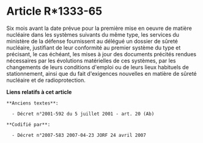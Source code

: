 # Article R*1333-65

Six mois avant la date prévue pour la première mise en oeuvre de matière nucléaire dans les systèmes suivants du même type,
les services du ministère de la défense fournissent au délégué un dossier de sûreté nucléaire, justifiant de leur conformité
au premier système du type et précisant, le cas échéant, les mises à jour des documents précités rendues nécessaires par les
évolutions matérielles de ces systèmes, par les changements de leurs conditions d'emploi ou de leurs lieux habituels de
stationnement, ainsi que du fait d'exigences nouvelles en matière de sûreté nucléaire et de radioprotection.

**Liens relatifs à cet article**

	**Anciens textes**:

	  - Décret n°2001-592 du 5 juillet 2001 - art. 20 (Ab)

	**Codifié par**:

	  - Décret n°2007-583 2007-04-23 JORF 24 avril 2007
